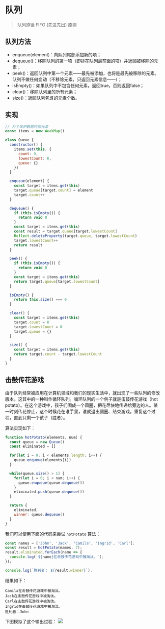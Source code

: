 # 队列
> 队列遵循 FIFO (先进先出) 原则

## 队列方法
- enqueue(element)：向队列尾部添加新的项；
- dequeue()：移除队列的第一项（即排在队列最前面的项）并返回被移除的元素；
- peek()：返回队列中第一个元素——最先被添加，也将是最先被移除的元素。队列不做任何变动（不移除元素，只返回元素信息——）；
- isEmpty()：如果队列中不包含任何元素，返回true，否则返回false；
- clear()：移除队列里的所有元素；
- size()：返回队列包含的元素个数。

## 实现
```javascript
// 为了保护数据内部元素
const items = new WeakMap()

class Queue {
  constructor() {
    items.set(this, {
      count: 0, 
      lowestCount: 0,
      queue: {}
    })
  }

  enqueue(element) {
    const target = items.get(this)
    target.queue[target.count] = element
    target.count++
  }

  dequeue() {
    if (this.isEmpty()) {
      return void 0
    }
    const target = items.get(this)
    const result = target.queue[target.lowestCount]
    Reflect.deleteProperty(target.queue, target.lowestCount)
    target.lowestCount++
    return result
  }

  peek() {
    if (this.isEmpty()) {
      return void 0
    }
    const target = items.get(this)
    return target.queue[target.lowestCount]
  }

  isEmpty() {
    return this.size() === 0
  }

  clear() {
    const target = items.get(this)
    target.count = 0
    target.lowestCount = 0
    target.queue = {}
  }

  size() {
    const target = items.get(this)
    return target.count - target.lowestCount
  }
}
```

## 击鼓传花游戏
由于队列经常被应用在计算机领域和我们的现实生活中，就出现了一些队列的修改版本。这其中的一种叫作循环队列。循环队列的一个例子就是击鼓传花游戏（hot potato）。在这个游戏中，孩子们围成一个圆圈，把花尽快地传递给旁边的人。某一时刻传花停止，这个时候花在谁手里，谁就退出圆圈、结束游戏。重复这个过程，直到只剩一个孩子（胜者）。

算法实现如下：
```javascript
function hotPotato(elements, num) {
  const queue = new Queue()
  const eliminated = []

  for(let i = 0; i < elements.length; i++) {
    queue.enqueue(elements[i])
  }

  while(queue.size() > 1) {
    for(let i = 0; i < num; i++) {
      queue.enqueue(queue.dequeue())
    }
    eliminated.push(queue.dequeue())
  }

  return {
    eliminated,
    winner: queue.dequeue()
  }
}
```

我们可以使用下面的代码来尝试 `hotPotato` 算法：
```javascript
const names = ['John', 'Jack', 'Camila', 'Ingrid', 'Carl'];
const result = hotPotato(names, 7);
result.eliminated.forEach(name => {
  console.log(`${name}在击鼓传花游戏中被淘汰。`);
});

console.log(`胜利者： ${result.winner}`);
```

结果如下：
```
Camila在击鼓传花游戏中被淘汰。
Jack在击鼓传花游戏中被淘汰。
Carl在击鼓传花游戏中被淘汰。
Ingrid在击鼓传花游戏中被淘汰。
胜利者：John
```

下图模拟了这个输出过程：
![](https://s2.loli.net/2023/01/10/NbtsvmFVUd9DTjl.jpg)
